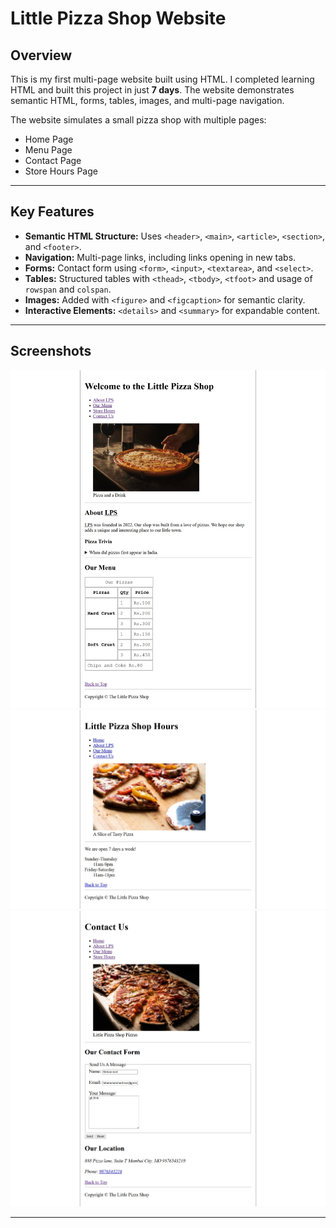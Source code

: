 # Little Pizza Shop Website

## Overview
This is my first multi-page website built using HTML. I completed learning HTML and built this project in just **7 days**. The website demonstrates semantic HTML, forms, tables, images, and multi-page navigation.

The website simulates a small pizza shop with multiple pages:  
- Home Page  
- Menu Page  
- Contact Page  
- Store Hours Page  

---

## Key Features
- **Semantic HTML Structure:** Uses `<header>`, `<main>`, `<article>`, `<section>`, and `<footer>`.  
- **Navigation:** Multi-page links, including links opening in new tabs.  
- **Forms:** Contact form using `<form>`, `<input>`, `<textarea>`, and `<select>`.  
- **Tables:** Structured tables with `<thead>`, `<tbody>`, `<tfoot>` and usage of `rowspan` and `colspan`.  
- **Images:** Added with `<figure>` and `<figcaption>` for semantic clarity.  
- **Interactive Elements:** `<details>` and `<summary>` for expandable content.  

---

## Screenshots
![Home Page Screenshot](screenshots/homepage.jpeg) ![Home Page Screenshot](screenshots/hourspage.jpeg) ![Home Page Screenshot](screenshots/contactpage.jpeg)

---



